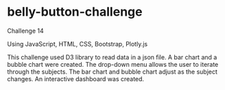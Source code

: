 # belly-button-challenge
Challenge 14

  Using JavaScript, HTML, CSS, Bootstrap, Plotly.js

This challenge used D3 library to read data in a json file. A bar chart and a bubble chart were created. The drop-down menu allows the user to iterate through the subjects. The bar chart and bubble chart adjust as the subject changes. An interactive dashboard was created. 
